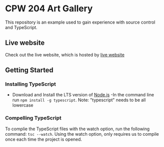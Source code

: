# CPW 204 Art Gallery 
This repository is an example used to gain
experience with source control and TypeScript.

## Live website
Check out the live website, which is hosted by [live website](https://pka-miles48.github.io/CPW204---Art-Gallery/)

## Getting Started

### Installing TypeScript
- Download and Install the LTS version of [Node.js](https://nodejs.org/)
-In the command line run `npm install -g typescript`. Note: "typescript" needs to be all lowercase

### Compelling TypeScript
To complie the TypeScript files with the watch option,
run the following command: `tsc --watch`. Using the
watch option, only requires us to compile once each
time the project is opened.
